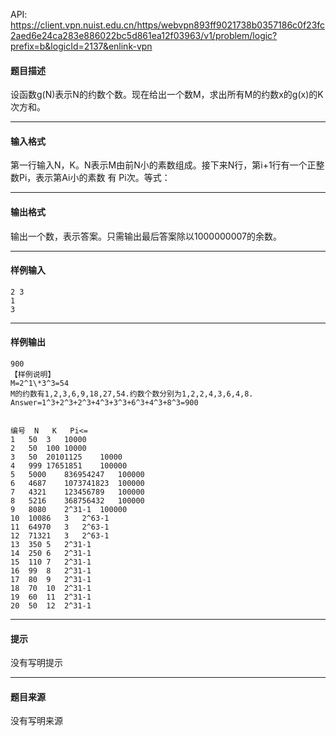 API: https://client.vpn.nuist.edu.cn/https/webvpn893ff9021738b0357186c0f23fc2aed6e24ca283e886022bc5d861ea12f03963/v1/problem/logic?prefix=b&logicId=2137&enlink-vpn

#### 题目描述

设函数g(N)表示N的约数个数。现在给出一个数M，求出所有M的约数x的g(x)的K次方和。

---

#### 输入格式

第一行输入N，K。N表示M由前N小的素数组成。接下来N行，第i+1行有一个正整数Pi，表示第Ai小的素数 有 Pi次。等式：

---

#### 输出格式

输出一个数，表示答案。只需输出最后答案除以1000000007的余数。

---

#### 样例输入
```
2 3
1
3

```

---

#### 样例输出
```
900
【样例说明】
M=2^1\*3^3=54
M的约数有1,2,3,6,9,18,27,54.约数个数分别为1,2,2,4,3,6,4,8.
Answer=1^3+2^3+2^3+4^3+3^3+6^3+4^3+8^3=900


编号	N	K	Pi<=
1	50	3	10000
2	50	100	10000
3	50	20101125	10000
4	999	17651851	100000
5	5000	836954247	100000
6	4687	1073741823	100000
7	4321	123456789	100000
8	5216	368756432	100000
9	8080	2^31-1	100000
10	10086	3	2^63-1
11	64970	3	2^63-1
12	71321	3	2^63-1
13	350	5	2^31-1
14	250	6	2^31-1
15	110	7	2^31-1
16	99	8	2^31-1
17	80	9	2^31-1
18	70	10	2^31-1
19	60	11	2^31-1
20	50	12	2^31-1

```

---

#### 提示

没有写明提示

---

#### 题目来源

没有写明来源